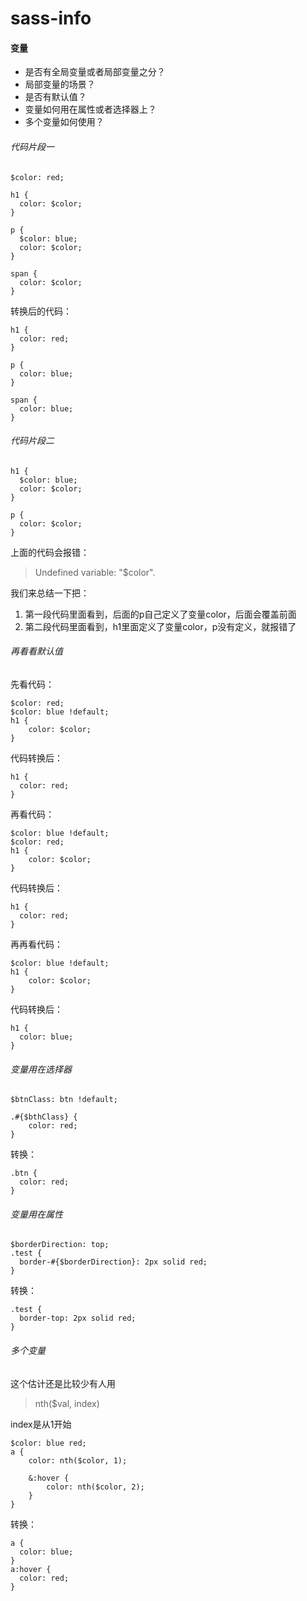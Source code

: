 sass-info
=========

#### 变量

* 是否有全局变量或者局部变量之分？
* 局部变量的场景？
* 是否有默认值？
* 变量如何用在属性或者选择器上？
* 多个变量如何使用？


###### 代码片段一

```shell
$color: red;

h1 {
  color: $color;
}

p {
  $color: blue;
  color: $color;
}

span {
  color: $color;
}
```

转换后的代码：


```shell
h1 {
  color: red;
}

p {
  color: blue;
}

span {
  color: blue;
}
```


###### 代码片段二


```shell
h1 {
  $color: blue;
  color: $color;
}

p {
  color: $color;
}
```

上面的代码会报错：

> Undefined variable: "$color".


我们来总结一下把：

1. 第一段代码里面看到，后面的p自己定义了变量color，后面会覆盖前面
2. 第二段代码里面看到，h1里面定义了变量color，p没有定义，就报错了


###### 再看看默认值

先看代码：

```shell
$color: red;
$color: blue !default;
h1 {
	color: $color;
}
```

代码转换后：

```shell
h1 {
  color: red;
}
```

再看代码：

```shell
$color: blue !default;
$color: red;
h1 {
	color: $color;
}
```

代码转换后：

```shell
h1 {
  color: red;
}
```

再再看代码：

```shell
$color: blue !default;
h1 {
	color: $color;
}
```

代码转换后：

```shell
h1 {
  color: blue;
}
```


###### 变量用在选择器

```shell
$btnClass: btn !default;

.#{$bthClass} {
	color: red;
}
```


转换：

```shell
.btn {
  color: red;
}
```


###### 变量用在属性

```shell
$borderDirection: top;
.test {
  border-#{$borderDirection}: 2px solid red;
}
```


转换：

```shell
.test {
  border-top: 2px solid red;
}
```







###### 多个变量

这个估计还是比较少有人用

> nth($val, index)

index是从1开始


```shell
$color: blue red;
a {
	color: nth($color, 1);

	&:hover {
		color: nth($color, 2);
	}
}
```


转换：

```shell
a {
  color: blue;
}
a:hover {
  color: red;
}
```

